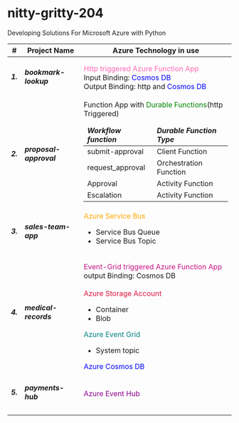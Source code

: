 # nitty-gritty-204
Developing Solutions For Microsoft Azure with Python



|#|Project Name | Azure Technology in use|
|--|-------------|------------------------|
|<h5>1.|<h5>bookmark-lookup</h5>| <font color="hotpink">Http triggered Azure Function App</font><br> Input Binding: <font color="blue">Cosmos DB</font><br> Output Binding: http and <font color="blue">Cosmos DB</font>
|<h5>2.|<h5>proposal-approval</h5>| Function App with <font color="green">Durable Functions</font>(http Triggered)<br><table><thead><tr><td><b><i>Workflow function</i></b></td><td><b><i>Durable Function Type</i></b></td></tr></thead><tbody><tr><td>submit-approval</td><td>Client Function</td></tr><tr><td>request_approval</td><td>Orchestration Function</td></tr><tr><td>Approval</td><td>Activity Function</td></tr><tr><td>Escalation</td><td>Activity Function</td></tr></tbody></table>|
|<h5>3.|<h5>sales-team-app</h5>|<font color="orange">Azure Service Bus</font><ul><li>Service Bus Queue</li><li>Service Bus Topic</li></ul>|
|<h5>4.|<h5>medical-records</h5>|<p><font color="mediumvioletred">Event-Grid triggered Azure Function App</font><br> output Binding: Cosmos DB<br><br><font color="crimson">Azure Storage Account</font><ul><li>Container</li><li>Blob</li></ul><font color="teal">Azure Event Grid</font><ul><li>System topic</li></ul><font color="blue">Azure Cosmos DB</font>|
|<h5>5.|<h5>payments-hub<h5>| <font color="darkmagenta">Azure Event Hub</font>|

